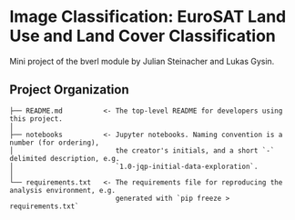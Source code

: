# Image Classification: EuroSAT Land Use and Land Cover Classification

Mini project of the bverl module by Julian Steinacher and Lukas Gysin.

## Project Organization

```text
├── README.md          <- The top-level README for developers using this project.
│
├── notebooks          <- Jupyter notebooks. Naming convention is a number (for ordering),
│                         the creator's initials, and a short `-` delimited description, e.g.
│                         `1.0-jqp-initial-data-exploration`.
│
└── requirements.txt   <- The requirements file for reproducing the analysis environment, e.g.
                          generated with `pip freeze > requirements.txt`
```
